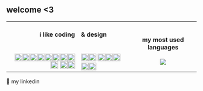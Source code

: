 <h2>welcome <3</h2>

  <table><tbody><tr style="border-size:0;"><td align="right"><h4>i like coding</h4><br><img height="20" src="https://cdn.jsdelivr.net/gh/devicons/devicon/icons/html5/html5-plain.svg" /><img height="20" src="https://cdn.jsdelivr.net/gh/devicons/devicon/icons/css3/css3-plain.svg" /><img height="20" src="https://cdn.jsdelivr.net/gh/devicons/devicon/icons/javascript/javascript-plain.svg" /><img height="20" src="https://cdn.jsdelivr.net/gh/devicons/devicon/icons/jquery/jquery-plain.svg" /><img height="20" src="https://cdn.jsdelivr.net/gh/devicons/devicon/icons/bootstrap/bootstrap-plain.svg" /><img height="20" src="https://cdn.jsdelivr.net/gh/devicons/devicon/icons/php/php-plain.svg" /><img height="20" src="https://cdn.jsdelivr.net/gh/devicons/devicon/icons/mysql/mysql-plain.svg" /><img height="20" src="https://cdn.jsdelivr.net/gh/devicons/devicon/icons/git/git-plain.svg" /><img height="20" src="https://cdn.jsdelivr.net/gh/devicons/devicon/icons/vscode/vscode-original.svg" />
<img height="20" src="https://cdn.jsdelivr.net/gh/devicons/devicon/icons/jira/jira-original.svg" /><img height="20" src="https://cdn.jsdelivr.net/gh/devicons/devicon/icons/confluence/confluence-original.svg" />


</td><td align="left"><h4>& design</h4><br>
    <img height="20" src="https://cdn.jsdelivr.net/gh/devicons/devicon/icons/photoshop/photoshop-plain.svg" /><img height="20" src="https://cdn.jsdelivr.net/gh/devicons/devicon/icons/vscode/vscode-original.svg" />
<img height="20" src="https://cdn.jsdelivr.net/gh/devicons/devicon/icons/jira/jira-original.svg" /><img height="20" src="https://cdn.jsdelivr.net/gh/devicons/devicon/icons/confluence/confluence-original.svg" /><img height="20" src="https://cdn.jsdelivr.net/gh/devicons/devicon/icons/vscode/vscode-original.svg" />
<img height="20" src="https://cdn.jsdelivr.net/gh/devicons/devicon/icons/jira/jira-original.svg" /><img height="20" src="https://cdn.jsdelivr.net/gh/devicons/devicon/icons/confluence/confluence-original.svg" />
    </td><td align="center"><h4>my most used languages</h4><img src="https://github-readme-stats.vercel.app/api/top-langs?username=amelchabah&layout=compact&hide_title=true&hide_border=true&theme=github_dark"/></td></tr></tbody></table>


🌿 <a href="https://www.linkedin.com/in/amel-chabah/" title="my linkedin" target="_blank" style="text-decoration:none;color:inherit">my linkedin</a>
